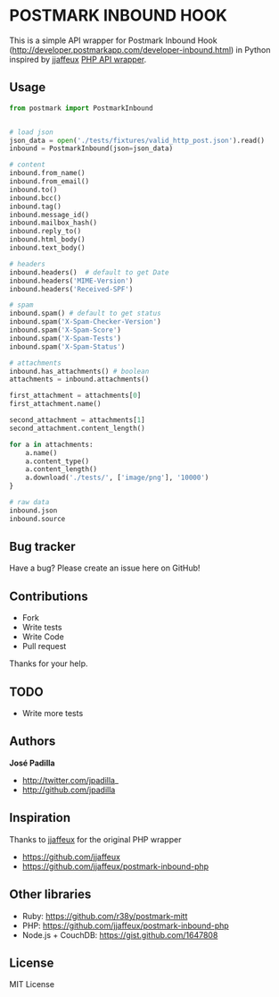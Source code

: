 POSTMARK INBOUND HOOK
=====================

This is a simple API wrapper for Postmark Inbound Hook (http://developer.postmarkapp.com/developer-inbound.html) in Python inspired by [jjaffeux](https://github.com/jjaffeux/) [PHP API wrapper](https://github.com/jjaffeux/postmark-inbound-php).


Usage
-----

``` python
from postmark import PostmarkInbound


# load json
json_data = open('./tests/fixtures/valid_http_post.json').read()
inbound = PostmarkInbound(json=json_data)

# content
inbound.from_name()
inbound.from_email()
inbound.to()
inbound.bcc()
inbound.tag()
inbound.message_id()
inbound.mailbox_hash()
inbound.reply_to()
inbound.html_body()
inbound.text_body()

# headers
inbound.headers()  # default to get Date
inbound.headers('MIME-Version')
inbound.headers('Received-SPF')

# spam
inbound.spam() # default to get status
inbound.spam('X-Spam-Checker-Version')
inbound.spam('X-Spam-Score')
inbound.spam('X-Spam-Tests')
inbound.spam('X-Spam-Status')

# attachments
inbound.has_attachments() # boolean
attachments = inbound.attachments()

first_attachment = attachments[0]
first_attachment.name()

second_attachment = attachments[1]
second_attachment.content_length()

for a in attachments:
	a.name()
	a.content_type()
	a.content_length()
	a.download('./tests/', ['image/png'], '10000')
}

# raw data
inbound.json
inbound.source
``` 

Bug tracker
-----------

Have a bug? Please create an issue here on GitHub!


Contributions
-------------

* Fork
* Write tests
* Write Code
* Pull request

Thanks for your help.


TODO
----

* Write more tests


Authors
-------

**José Padilla**

+ http://twitter.com/jpadilla_
+ http://github.com/jpadilla

Inspiration
-----------

Thanks to [jjaffeux](https://github.com/jjaffeux/) for the original PHP wrapper

+ https://github.com/jjaffeux
+ https://github.com/jjaffeux/postmark-inbound-php


Other libraries
---------------

+ Ruby: https://github.com/r38y/postmark-mitt
+ PHP: https://github.com/jjaffeux/postmark-inbound-php
+ Node.js + CouchDB: https://gist.github.com/1647808

License
---------------------

MIT License